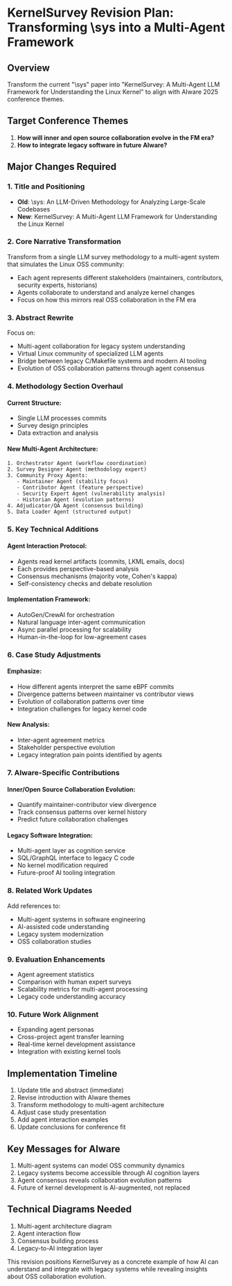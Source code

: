 # KernelSurvey Revision Plan: Transforming \sys into a Multi-Agent Framework

## Overview
Transform the current "\sys" paper into "KernelSurvey: A Multi-Agent LLM Framework for Understanding the Linux Kernel" to align with AIware 2025 conference themes.

## Target Conference Themes
1. **How will inner and open source collaboration evolve in the FM era?**
2. **How to integrate legacy software in future AIware?**

## Major Changes Required

### 1. Title and Positioning
- **Old**: \sys: An LLM-Driven Methodology for Analyzing Large-Scale Codebases
- **New**: KernelSurvey: A Multi-Agent LLM Framework for Understanding the Linux Kernel

### 2. Core Narrative Transformation
Transform from a single LLM survey methodology to a multi-agent system that simulates the Linux OSS community:
- Each agent represents different stakeholders (maintainers, contributors, security experts, historians)
- Agents collaborate to understand and analyze kernel changes
- Focus on how this mirrors real OSS collaboration in the FM era

### 3. Abstract Rewrite
Focus on:
- Multi-agent collaboration for legacy system understanding
- Virtual Linux community of specialized LLM agents
- Bridge between legacy C/Makefile systems and modern AI tooling
- Evolution of OSS collaboration patterns through agent consensus

### 4. Methodology Section Overhaul

#### Current Structure:
- Single LLM processes commits
- Survey design principles
- Data extraction and analysis

#### New Multi-Agent Architecture:
```
1. Orchestrator Agent (workflow coordination)
2. Survey Designer Agent (methodology expert)
3. Community Proxy Agents:
   - Maintainer Agent (stability focus)
   - Contributor Agent (feature perspective)
   - Security Expert Agent (vulnerability analysis)
   - Historian Agent (evolution patterns)
4. Adjudicator/QA Agent (consensus building)
5. Data Loader Agent (structured output)
```

### 5. Key Technical Additions

#### Agent Interaction Protocol:
- Agents read kernel artifacts (commits, LKML emails, docs)
- Each provides perspective-based analysis
- Consensus mechanisms (majority vote, Cohen's kappa)
- Self-consistency checks and debate resolution

#### Implementation Framework:
- AutoGen/CrewAI for orchestration
- Natural language inter-agent communication
- Async parallel processing for scalability
- Human-in-the-loop for low-agreement cases

### 6. Case Study Adjustments

#### Emphasize:
- How different agents interpret the same eBPF commits
- Divergence patterns between maintainer vs contributor views
- Evolution of collaboration patterns over time
- Integration challenges for legacy kernel code

#### New Analysis:
- Inter-agent agreement metrics
- Stakeholder perspective evolution
- Legacy integration pain points identified by agents

### 7. AIware-Specific Contributions

#### Inner/Open Source Collaboration Evolution:
- Quantify maintainer-contributor view divergence
- Track consensus patterns over kernel history
- Predict future collaboration challenges

#### Legacy Software Integration:
- Multi-agent layer as cognition service
- SQL/GraphQL interface to legacy C code
- No kernel modification required
- Future-proof AI tooling integration

### 8. Related Work Updates
Add references to:
- Multi-agent systems in software engineering
- AI-assisted code understanding
- Legacy system modernization
- OSS collaboration studies

### 9. Evaluation Enhancements
- Agent agreement statistics
- Comparison with human expert surveys
- Scalability metrics for multi-agent processing
- Legacy code understanding accuracy

### 10. Future Work Alignment
- Expanding agent personas
- Cross-project agent transfer learning
- Real-time kernel development assistance
- Integration with existing kernel tools

## Implementation Timeline
1. Update title and abstract (immediate)
2. Revise introduction with AIware themes
3. Transform methodology to multi-agent architecture
4. Adjust case study presentation
5. Add agent interaction examples
6. Update conclusions for conference fit

## Key Messages for AIware
1. Multi-agent systems can model OSS community dynamics
2. Legacy systems become accessible through AI cognition layers
3. Agent consensus reveals collaboration evolution patterns
4. Future of kernel development is AI-augmented, not replaced

## Technical Diagrams Needed
1. Multi-agent architecture diagram
2. Agent interaction flow
3. Consensus building process
4. Legacy-to-AI integration layer

This revision positions KernelSurvey as a concrete example of how AI can understand and integrate with legacy systems while revealing insights about OSS collaboration evolution.